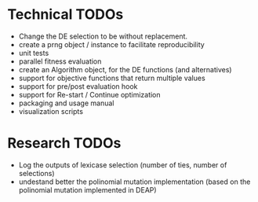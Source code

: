 # Technical TODOs

- Change the DE selection to be without replacement.
- create a prng object / instance to facilitate reproducibility
- unit tests
- parallel fitness evaluation
- create an Algorithm object, for the DE functions (and alternatives)
- support for objective functions that return multiple values
- support for pre/post evaluation hook
- support for Re-start / Continue optimization
- packaging and usage manual
- visualization scripts

# Research TODOs

- Log the outputs of lexicase selection (number of ties, number of selections)
- undestand better the polinomial mutation implementation
  (based on the polinomial mutation implemented in DEAP)
